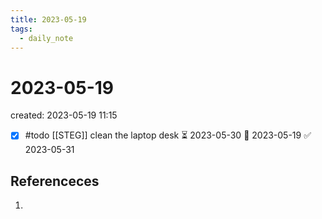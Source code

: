 ```yaml
---
title: 2023-05-19
tags:
  - daily_note
---
```


# 2023-05-19
created: 2023-05-19 11:15

- [x] #todo [[STEG]] clean the laptop desk ⏳ 2023-05-30 📅 2023-05-19 ✅ 2023-05-31

## Referenceces
1. 